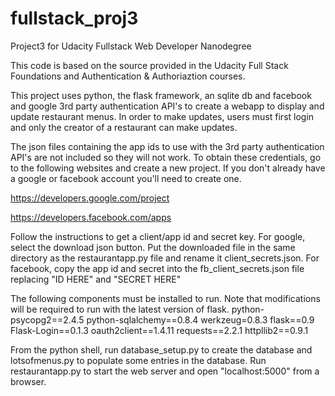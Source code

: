 # fullstack_proj3

Project3 for Udacity Fullstack Web Developer Nanodegree

This code is based on the source provided in the Udacity Full Stack 
Foundations and Authentication & Authoriaztion courses.

This project uses python, the flask framework, an sqlite db 
and facebook and google 3rd party authentication API's to create a webapp to
display and update restaurant menus.  In order to make updates, users must 
first login and only the creator of a restaurant can make updates.

The json files containing the app ids to use with the 3rd party authentication
API's are not included so they will not work. To obtain these credentials, go 
to the following websites and create a new project.  If you don't already have
a google or facebook account you'll need to create one.

https://developers.google.com/project

https://developers.facebook.com/apps

Follow the instructions to get a client/app id and secret key.  For google,
select the download json button.  Put the downloaded file in the same 
directory as the restaurantapp.py file and rename it client_secrets.json.
For facebook, copy the app id and secret into the fb_client_secrets.json file
replacing "ID HERE" and "SECRET HERE"


The following components must be installed to run. Note that modifications will be required to run with the latest version of flask. 
	python-psycopg2==2.4.5
	python-sqlalchemy==0.8.4
	werkzeug=0.8.3
	flask==0.9
	Flask-Login==0.1.3
	oauth2client==1.4.11
	requests==2.2.1
	httpllib2==0.9.1

From the python shell, run database_setup.py to create the database and 
lotsofmenus.py to populate some entries in the database.  Run
restaurantapp.py to start the web server and open "localhost:5000" from
a browser.

